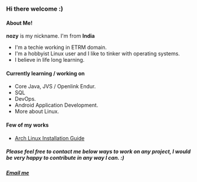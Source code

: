 ### Hi there welcome :)<br>

#### About Me!
<b>nozy</b> is my nickname. I'm from <b>India</b><br>
- I'm a techie working in ETRM domain.<br>
- I'm a hobbyist Linux user and I like to tinker with operating systems.<br>
- I believe in life long learning.<br>

#### Currently learning / working on
* Core Java, JVS / Openlink Endur.
* SQL
* DevOps.
* Android Application Development.
* More about Linux.

#### Few of my works
- [Arch Linux Installation Guide](https://github.com/geeknozy/Arch-Linux-Installation-Guide)

##### Please feel free to contact me below ways to work on any project, I would be very happy to contribute in any way I can. :)

##### [Email me](geeknozy@protonmail.com)
